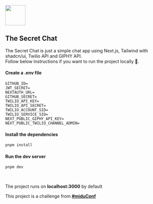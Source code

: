 <img src="https://user-images.githubusercontent.com/6751108/180099788-a12f3788-4b23-4acb-82bb-d24596acc12c.png" width="64" height="64">

## The Secret Chat

The Secret Chat is just a simple chat app using Next.js, Tailwind with shadcn/ui, Twilio API and GIPHY API. <br />
Follow below instructions if you want to run the project locally 🐒.

#### Create a .env file

```
GITHUB_ID=
JWT_SECRET=
NEXTAUTH_URL=
GITHUB_SECRET=
TWILIO_API_KEY=
TWILIO_API_SECRET=
TWILIO_ACCOUNT_SID=
TWILIO_SERVICE_SID=
NEXT_PUBLIC_GIPHY_API_KEY=
NEXT_PUBLIC_TWILIO_CHANNEL_ADMIN=
```

#### Install the dependencies
```bash
pnpm install
```

#### Run the dev server
```bash
pnpm dev
```
<br/>

The project runs on **localhost:3000** by default

This project is a challenge from **[#miduConf](https://miduconf.com/)**
